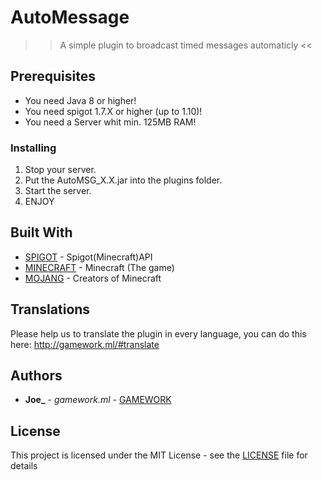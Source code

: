 # AutoMessage
>> A simple plugin to broadcast timed messages automaticly &lt;&lt;

## Prerequisites

* You need Java 8 or higher!
* You need spigot 1.7.X or higher (up to 1.10)!
* You need a Server whit min. 125MB RAM!

### Installing

1. Stop your server.
2. Put the AutoMSG_X.X.jar into the plugins folder.
3. Start the server.
4. ENJOY

## Built With

* [SPIGOT](https://hub.spigotmc.org/jenkins/job/BuildTools/ ) - Spigot(Minecraft)API
* [MINECRAFT](https://minecraft.net/en-us/store/?ref=m/ ) - Minecraft (The game)
* [MOJANG](https://mojang.com/ ) - Creators of Minecraft

## Translations

Please help us to translate the plugin in every language, you can do this here: http://gamework.ml/#translate

## Authors

* **Joe_** - *gamework.ml* - [GAMEWORK](http://gamework.ml/)

## License

This project is licensed under the MIT License - see the [LICENSE](LICENSE) file for details


